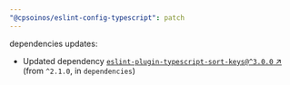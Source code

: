 ```yaml
---
"@cpsoinos/eslint-config-typescript": patch
---
```

dependencies updates:
  - Updated dependency [`eslint-plugin-typescript-sort-keys@^3.0.0` ↗︎](https://www.npmjs.com/package/eslint-plugin-typescript-sort-keys/v/3.0.0) (from `^2.1.0`, in `dependencies`)
